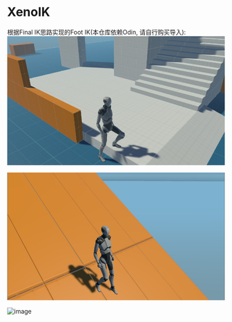 # XenoIK

根据Final IK思路实现的Foot IK(本仓库依赖Odin, 请自行购买导入):
![image](https://github.com/Svily/XenoIK/blob/master/Assets/Image/image01.jpg)

![image](https://github.com/Svily/XenoIK/blob/master/Assets/Image/image02.jpg)

![image](https://github.com/Svily/XenoIK/blob/master/Assets/Image/Foot%20Ik.gif)

